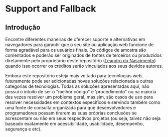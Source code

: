 # Support and Fallback

## Introdução

Encontre diferentes maneiras de oferecer suporte e alternativas em navegadores para garantir que o seu site ou aplicação web funcione de forma agradável para os usuários finais.
Os códigos de amostra são comentados e poderão ser originados de fontes de terceiros ou produzidos diretamente pelo proprietário deste repositório ([Leandro do Nascimento](https://github.com/ledevwd))
quando isso ocorrer os créditos serão vinculados aos seus devidos autores.

Embora este repositório esteja mais voltado para tecnologias web, futuramente pode ser adicionadas novas soluções relacionada a outras categorias de tecnologias. Todas as
soluções apresentadas aqui, não possui o intuito de ser o "melhor código" e 'procedimento" ou na maioria das vezes resolver um problema geral, mas sim, são casos de uso
para resolver necessidades em contextos específicos e servindo também como uma fonte de consulta organizada para que desenvolvedores e programadores possam tirarem as suas
próprias conclusões se acrescentam ou não em seus respectivos projetos (ou seja, talvez não seja baseado exatamente em acessibilidade, usabilidade, desempenho, segurança e etc).
